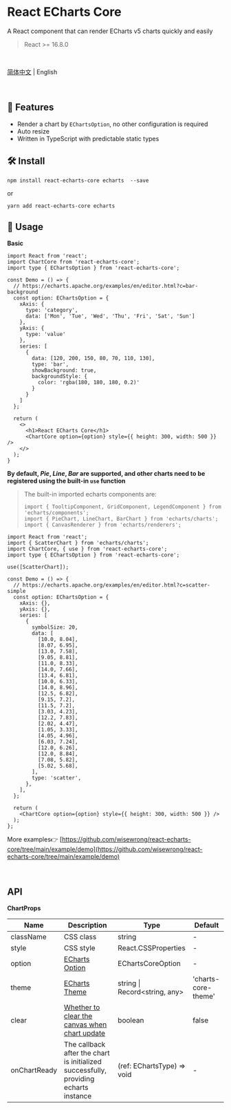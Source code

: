 # React ECharts Core

A React component that can render ECharts v5 charts quickly and easily

> React >= 16.8.0

<br />

[简体中文](./README.md) | English

<br />

## 🎁 Features

- Render a chart by `EChartsOption`, no other configuration is required
- Auto resize
- Written in TypeScript with predictable static types

## 🛠 Install

```
npm install react-echarts-core echarts  --save
```

or

```
yarn add react-echarts-core echarts
```

## 🚀 Usage

**Basic**

```tsx
import React from 'react';
import ChartCore from 'react-echarts-core';
import type { EChartsOption } from 'react-echarts-core';

const Demo = () => {
  // https://echarts.apache.org/examples/en/editor.html?c=bar-background
  const option: EChartsOption = {
    xAxis: {
      type: 'category',
      data: ['Mon', 'Tue', 'Wed', 'Thu', 'Fri', 'Sat', 'Sun']
    },
    yAxis: {
      type: 'value'
    },
    series: [
      {
        data: [120, 200, 150, 80, 70, 110, 130],
        type: 'bar',
        showBackground: true,
        backgroundStyle: {
          color: 'rgba(180, 180, 180, 0.2)'
        }
      }
    ]
  };

  return (
    <>
      <h1>React ECharts Core</h1>
      <ChartCore option={option} style={{ height: 300, width: 500 }} />
    </>
  );
}
```

**By default, *Pie*, *Line*, *Bar* are supported, and other charts need to be registered using  the built-in `use` function**

> The built-in imported echarts components are:
>
> ```
> import { TooltipComponent, GridComponent, LegendComponent } from 'echarts/components';
> import { PieChart, LineChart, BarChart } from 'echarts/charts';
> import { CanvasRenderer } from 'echarts/renderers';
> ```

```tsx
import React from 'react';
import { ScatterChart } from 'echarts/charts';
import ChartCore, { use } from 'react-echarts-core';
import type { EChartsOption } from 'react-echarts-core';

use([ScatterChart]);

const Demo = () => {
  // https://echarts.apache.org/examples/en/editor.html?c=scatter-simple
  const option: EChartsOption = {
    xAxis: {},
    yAxis: {},
    series: [
      {
        symbolSize: 20,
        data: [
          [10.0, 8.04],
          [8.07, 6.95],
          [13.0, 7.58],
          [9.05, 8.81],
          [11.0, 8.33],
          [14.0, 7.66],
          [13.4, 6.81],
          [10.0, 6.33],
          [14.0, 8.96],
          [12.5, 6.82],
          [9.15, 7.2],
          [11.5, 7.2],
          [3.03, 4.23],
          [12.2, 7.83],
          [2.02, 4.47],
          [1.05, 3.33],
          [4.05, 4.96],
          [6.03, 7.24],
          [12.0, 6.26],
          [12.0, 8.84],
          [7.08, 5.82],
          [5.02, 5.68],
        ],
        type: 'scatter',
      },
    ],
  };

  return (
    <ChartCore option={option} style={{ height: 300, width: 500 }} />
  );
};
```

More examples👉 [https://github.com/wisewrong/react-echarts-core/tree/main/example/demo](https://github.com/wisewrong/react-echarts-core/tree/main/example/demo)

<br />

## API

**ChartProps**

| Name         | Description                                                  | Type                           | Default             |
| ------------ | ------------------------------------------------------------ | ------------------------------ | ------------------- |
| className    | CSS class                                                    | string                         | -                   |
| style        | CSS style                                                    | React.CSSProperties            | -                   |
| option       | [ECharts Option](https://echarts.apache.org/en/option.html#title) | EChartsCoreOption              | -                   |
| theme        | [ECharts Theme](https://echarts.apache.org/en/api.html#echarts.init) | string \| Record<string, any>  | 'charts-core-theme' |
| clear        | [Whether to clear the canvas when chart update](https://echarts.apache.org/en/api.html#echartsInstance.clear) | boolean                        | false               |
| onChartReady | The callback after the chart is initialized successfully, providing echarts instance | (ref: EChartsType) => void | -                   |
